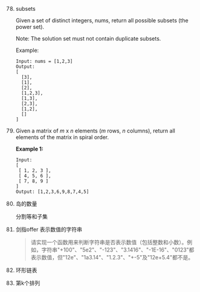 78. subsets

    Given a set of distinct integers, nums, return all possible subsets (the power set).

    Note: The solution set must not contain duplicate subsets.

    Example:

    ```
    Input: nums = [1,2,3]
    Output:
    [
      [3],
      [1],
      [2],
      [1,2,3],
      [1,3],
      [2,3],
      [1,2],
      []
    ]
    ```

54. Given a matrix of *m* x *n* elements (*m* rows, *n* columns), return all elements of the matrix in spiral order.

    **Example 1:**

    ```
    Input:
    [
     [ 1, 2, 3 ],
     [ 4, 5, 6 ],
     [ 7, 8, 9 ]
    ]
    Output: [1,2,3,6,9,8,7,4,5]
    ```


200. 岛的数量

     分割等和子集

201. 剑指offer 表示数值的字符串

     >  请实现一个函数用来判断字符串是否表示数值（包括整数和小数）。例如，字符串"+100"、"5e2"、"-123"、"3.1416"、"-1E-16"、"0123"都表示数值，但"12e"、"1a3.14"、"1.2.3"、"+-5"及"12e+5.4"都不是。

202. 环形链表

60. 第k个排列

    

​     